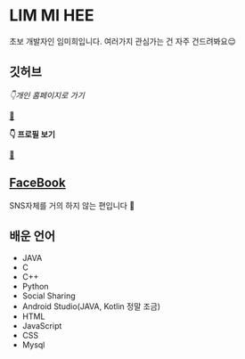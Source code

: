 # LIM MI HEE


초보 개발자인 임미희입니다. 여러가지 관심가는 건 자주 건드려봐요😌


## 깃허브
*👇개인 홈페이지로 가기* 

[🐑](https://limmihee.github.io/)

**👇 프로필 보기**  

[💾](https://github.com/LIMMIHEE)


## [FaceBook](https://www.facebook.com/profile.php?id=100018210523134&ref=bookmarks)
SNS자체를 거의 하지 않는 편입니다 🙌


## 배운 언어
- JAVA
- C
- C++
- Python
- Social Sharing
- Android Studio(JAVA, Kotlin 정말 조금)
- HTML
- JavaScript 
- CSS
- Mysql 

